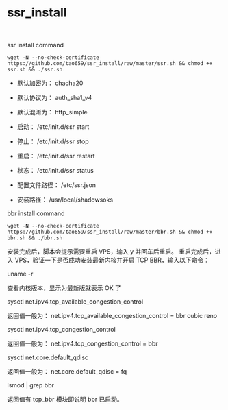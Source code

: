 # ssr_install
&nbsp;

ssr install command
```
wget -N --no-check-certificate https://github.com/tao659/ssr_install/raw/master/ssr.sh && chmod +x ssr.sh && ./ssr.sh
```

- 默认加密为： chacha20
- 默认协议为： auth_sha1_v4
- 默认混淆为： http_simple

- 启动： /etc/init.d/ssr start
- 停止： /etc/init.d/ssr stop
- 重启： /etc/init.d/ssr restart
- 状态： /etc/init.d/ssr status

- 配置文件路径： /etc/ssr.json
- 安装路径： /usr/local/shadowsoks

bbr install command
```
wget -N --no-check-certificate https://github.com/tao659/ssr_install/raw/master/bbr.sh && chmod +x bbr.sh && ./bbr.sh
```



 安装完成后，脚本会提示需要重启 VPS，输入 y 并回车后重启。
重启完成后，进入 VPS，验证一下是否成功安装最新内核并开启 TCP BBR，输入以下命令：

uname -r

查看内核版本，显示为最新版就表示 OK 了

sysctl net.ipv4.tcp_available_congestion_control

返回值一般为：
net.ipv4.tcp_available_congestion_control = bbr cubic reno

sysctl net.ipv4.tcp_congestion_control

返回值一般为：
net.ipv4.tcp_congestion_control = bbr

sysctl net.core.default_qdisc

返回值一般为：
net.core.default_qdisc = fq

lsmod | grep bbr

返回值有 tcp_bbr 模块即说明 bbr 已启动。
